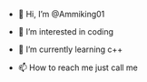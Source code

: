 - 👋 Hi, I’m @Ammiking01
- 👀 I’m interested in coding
- 🌱 I’m currently learning c++

- 📫 How to reach me just call me

<!---
Ammiking01/Ammiking01 is a ✨ special ✨ repository because its `README.md` (this file) appears on your GitHub profile.
You can click the Preview link to take a look at your changes.
--->
